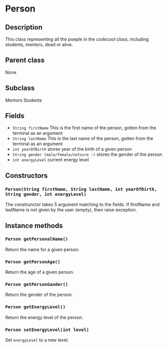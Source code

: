 # Person

## Description
This class representing all the poeple in the _codecool class_, including students, mentors, dead or alive.

## Parent class
None

## Subclass
Mentors
Students

## Fields
* `String firstName` This is the first name of the person, gotten from the terminal as an argument
* `String lastName` This is the last name of the person, gotten from the terminal as an argument
* `int yearOfBirth` stores year of the birth of a given person
* `String gender (male/female/notsure :)` stores the gender of the person
* `int energyLevel` current energy level

## Constructors

### `Person(String firstName, String lastName, int yearOfBirth, String gender, int energyLevel)`

The construnctor takes 5 argument matching to the fields. If firstName and lastName is not given by the user (empty), then raise exception.

## Instance methods

### `Person getPersonalName()`

Return the name for a given person.

### `Person getPersonAge()`

Return the age of a given person.

### `Person getPersonGander()`

Return the gender of the person.

### `Person getEnergyLevel()`

Return the energy level of the person.

### `Person setEnergyLevel(int level)`

Set `energyLevel` to a new level.

